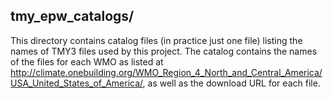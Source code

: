 tmy_epw_catalogs/
-----------------
This directory contains catalog files (in practice just one file) listing the names of TMY3 files used
by this project. The catalog contains the names of the files for each WMO as listed at 
http://climate.onebuilding.org/WMO_Region_4_North_and_Central_America/USA_United_States_of_America/,
as well as the download URL for each file.